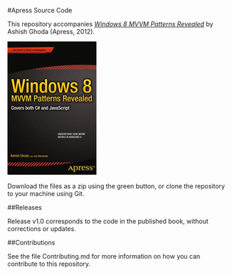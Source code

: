 #Apress Source Code

This repository accompanies [*Windows 8 MVVM Patterns Revealed*](http://www.apress.com/9781430249085) by Ashish Ghoda (Apress, 2012).

![Cover image](9781430249085.jpg)

Download the files as a zip using the green button, or clone the repository to your machine using Git.

##Releases

Release v1.0 corresponds to the code in the published book, without corrections or updates.

##Contributions

See the file Contributing.md for more information on how you can contribute to this repository.
